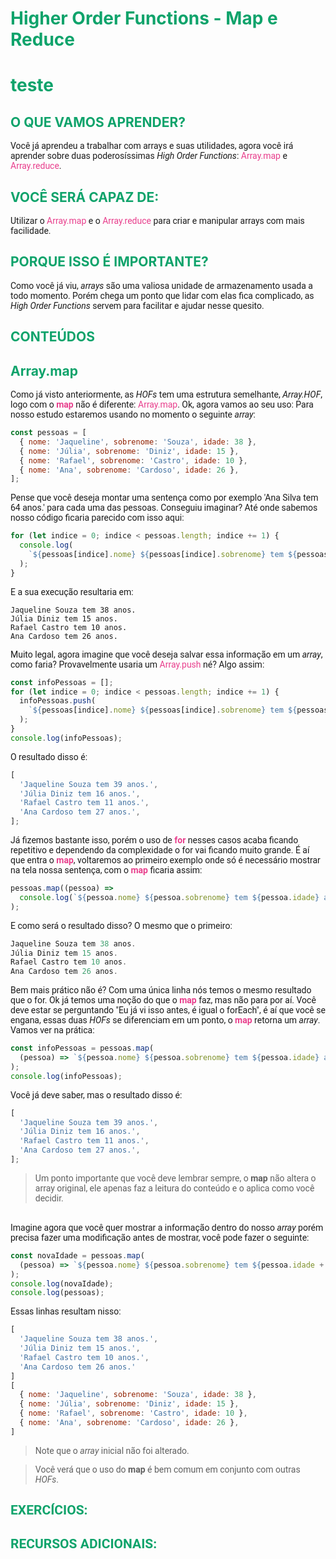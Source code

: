 <h1 style="color:#0fa36b">Higher Order Functions - Map e Reduce</h1>

# <p style="color:#0fa36b">teste</p>

<h2 style="color:#0fa36b">O QUE VAMOS APRENDER?</h2>

<div style="font-family:Roboto,sans-serif">Você já aprendeu a trabalhar com arrays e suas utilidades, agora você irá aprender sobre duas poderosíssimas <i>High Order Functions</i>: <span style="color:#e83e8c">Array.map</span> e <span style="color:#e83e8c">Array.reduce</span>.</div>

<h2 style="color:#0fa36b">VOCÊ SERÁ CAPAZ DE:</h2>

<div style="font-family:Roboto,sans-serif">Utilizar o <span style="color:#e83e8c">Array.map</span> e o <span style="color:#e83e8c">Array.reduce</span> para criar e manipular arrays com mais facilidade.</div>

<h2 style="color:#0fa36b">PORQUE ISSO É IMPORTANTE?</h2>

<div style="font-family:Roboto,sans-serif">Como você já viu, <i>arrays</i> são uma valiosa unidade de armazenamento usada a todo momento. Porém chega um ponto que lidar com elas fica complicado, as <i>High Order Functions</i> servem para facilitar e ajudar nesse quesito.</div>

<h2 style="color:#0fa36b">CONTEÚDOS</h2>

<h2 style="color:#0fa36b">Array.map</h2>

<div style="font-family:Roboto,sans-serif">Como já visto anteriormente, as <i>HOFs</i> tem uma estrutura semelhante, <i>Array.HOF</i>, logo com o <strong style="color:#e83e8c">map</strong> não é diferente: <span style="color:#e83e8c">Array.map</span>.
Ok, agora vamos ao seu uso:
Para nosso estudo estaremos usando no momento o seguinte <i>array</i>: </div>

```js
const pessoas = [
  { nome: 'Jaqueline', sobrenome: 'Souza', idade: 38 },
  { nome: 'Júlia', sobrenome: 'Diniz', idade: 15 },
  { nome: 'Rafael', sobrenome: 'Castro', idade: 10 },
  { nome: 'Ana', sobrenome: 'Cardoso', idade: 26 },
];
```

<div style="font-family:Roboto,sans-serif">Pense que você deseja montar uma sentença como por exemplo 'Ana Silva tem 64 anos.' para cada uma das pessoas. Conseguiu imaginar? Até onde sabemos nosso código ficaria parecido com isso aqui:</div>

```js
for (let indice = 0; indice < pessoas.length; indice += 1) {
  console.log(
    `${pessoas[indice].nome} ${pessoas[indice].sobrenome} tem ${pessoas[indice].idade} anos.`,
  );
}
```

<div style="font-family:Roboto,sans-serif">E a sua execução resultaria em:</div>

```
Jaqueline Souza tem 38 anos.
Júlia Diniz tem 15 anos.
Rafael Castro tem 10 anos.
Ana Cardoso tem 26 anos.
```

<div style="font-family:Roboto,sans-serif">Muito legal, agora imagine que você deseja salvar essa informação em um <i>array</i>, como faria? Provavelmente usaria um <span style="color:#e83e8c">Array.push</span> né? Algo assim:</div>

```js
const infoPessoas = [];
for (let indice = 0; indice < pessoas.length; indice += 1) {
  infoPessoas.push(
    `${pessoas[indice].nome} ${pessoas[indice].sobrenome} tem ${pessoas[indice].idade} anos.`,
  );
}
console.log(infoPessoas);
```

<div style="font-family:Roboto,sans-serif">O resultado disso é:</div>

```js
[
  'Jaqueline Souza tem 39 anos.',
  'Júlia Diniz tem 16 anos.',
  'Rafael Castro tem 11 anos.',
  'Ana Cardoso tem 27 anos.',
];
```

<div style="font-family:Roboto,sans-serif">Já fizemos bastante isso, porém o uso de <strong style="color:#e83e8c">for</strong> nesses casos acaba ficando repetitivo e dependendo da complexidade o for vai ficando muito grande.
É aí que entra o <strong style="color:#e83e8c">map</strong>, voltaremos ao primeiro exemplo onde só é necessário mostrar na tela nossa sentença, com o <strong style="color:#e83e8c">map</strong> ficaria assim:</div>

```js
pessoas.map((pessoa) =>
  console.log(`${pessoa.nome} ${pessoa.sobrenome} tem ${pessoa.idade} anos.`),
);
```

<div style="font-family:Roboto,sans-serif">E como será o resultado disso? O mesmo que o primeiro:</div>

```js
Jaqueline Souza tem 38 anos.
Júlia Diniz tem 15 anos.
Rafael Castro tem 10 anos.
Ana Cardoso tem 26 anos.
```

<div style="font-family:Roboto,sans-serif">Bem mais prático não é? Com uma única linha nós temos o mesmo resultado que o for.
Ok já temos uma noção do que o <strong style="color:#e83e8c">map</strong> faz, mas não para por aí. Você deve estar se perguntando "Eu já vi isso antes, é igual o forEach", é aí que você se engana, essas duas <i>HOFs</i> se diferenciam em um ponto, o <strong style="color:#e83e8c">map</strong> retorna um <i>array</i>. 
Vamos ver na prática:</div>

```js
const infoPessoas = pessoas.map(
  (pessoa) => `${pessoa.nome} ${pessoa.sobrenome} tem ${pessoa.idade} anos.`,
);
console.log(infoPessoas);
```

<div style="font-family:Roboto,sans-serif">Você já deve saber, mas o resultado disso é:</div>

```js
[
  'Jaqueline Souza tem 39 anos.',
  'Júlia Diniz tem 16 anos.',
  'Rafael Castro tem 11 anos.',
  'Ana Cardoso tem 27 anos.',
];
```

><div style="font-family:Roboto,sans-serif">Um ponto importante que você deve lembrar sempre, o <strong>map</strong> não altera o array original, ele apenas faz a leitura do conteúdo e o aplica como você decidir.</div>
<br>
<div style="font-family:Roboto,sans-serif">Imagine agora que você quer mostrar a informação dentro do nosso <i>array</i> porém precisa fazer uma modificação antes de mostrar, você pode fazer o seguinte:</div>

```js
const novaIdade = pessoas.map(
  (pessoa) => `${pessoa.nome} ${pessoa.sobrenome} tem ${pessoa.idade + 1} anos.`,
);
console.log(novaIdade);
console.log(pessoas);
```

<div style="font-family:Roboto,sans-serif">Essas linhas resultam nisso:</div>

```js
[
  'Jaqueline Souza tem 38 anos.',
  'Júlia Diniz tem 15 anos.',
  'Rafael Castro tem 10 anos.',
  'Ana Cardoso tem 26 anos.'
]
[
  { nome: 'Jaqueline', sobrenome: 'Souza', idade: 38 },
  { nome: 'Júlia', sobrenome: 'Diniz', idade: 15 },
  { nome: 'Rafael', sobrenome: 'Castro', idade: 10 },
  { nome: 'Ana', sobrenome: 'Cardoso', idade: 26 },
]

```

> <div style="font-family:Roboto,sans-serif">Note que o <i>array</i> inicial não foi alterado.</div>

> <div style="font-family:Roboto,sans-serif">Você verá que o uso do <strong>map</strong> é bem comum em conjunto com outras <i>HOFs</i>.</div>

<h2 style="color:#0fa36b"><div style="font-family:Roboto,sans-serif">EXERCÍCIOS:</div></h2>

<h2 style="color:#0fa36b"><div style="font-family:Roboto,sans-serif">RECURSOS ADICIONAIS:</div</h2>

